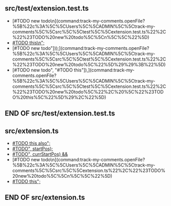 ## src/test/extension.test.ts
- [#TODO new todo\n\](command:track-my-comments.openFile?%5B%22c%3A%5C%5CUsers%5C%5CADMIN%5C%5Ctrack-my-comments%5C%5Csrc%5C%5Ctest%5C%5Cextension.test.ts%22%2C%22%23TODO%20new%20todo%5C%5Cn%5C%5C%22%5D)
- [#TODO this\n";](command:track-my-comments.openFile?%5B%22c%3A%5C%5CUsers%5C%5CADMIN%5C%5Ctrack-my-comments%5C%5Csrc%5C%5Ctest%5C%5Cextension.test.ts%22%2C%22%23TODO%20this%5C%5Cn%5C%22%3B%22%5D)
- [#TODO new todo"]));](command:track-my-comments.openFile?%5B%22c%3A%5C%5CUsers%5C%5CADMIN%5C%5Ctrack-my-comments%5C%5Csrc%5C%5Ctest%5C%5Cextension.test.ts%22%2C%22%23TODO%20new%20todo%5C%22%5D%29%29%3B%22%5D)
- [#TODO new todo", "#TODO this"]),](command:track-my-comments.openFile?%5B%22c%3A%5C%5CUsers%5C%5CADMIN%5C%5Ctrack-my-comments%5C%5Csrc%5C%5Ctest%5C%5Cextension.test.ts%22%2C%22%23TODO%20new%20todo%5C%22%2C%20%5C%22%23TODO%20this%5C%22%5D%29%2C%22%5D)
## END OF src/test/extension.test.ts

## src/extension.ts
- [#TODO this also";](command:track-my-comments.openFile?%5B%22c%3A%5C%5CUsers%5C%5CADMIN%5C%5Ctrack-my-comments%5C%5Csrc%5C%5Cextension.ts%22%2C%22%23TODO%20this%20also%5C%22%3B%22%5D)
- [#TODO", startPos);](command:track-my-comments.openFile?%5B%22c%3A%5C%5CUsers%5C%5CADMIN%5C%5Ctrack-my-comments%5C%5Csrc%5C%5Cextension.ts%22%2C%22%23TODO%5C%22%2C%20startPos%29%3B%22%5D)
- [#TODO", currStartPos) &&](command:track-my-comments.openFile?%5B%22c%3A%5C%5CUsers%5C%5CADMIN%5C%5Ctrack-my-comments%5C%5Csrc%5C%5Cextension.ts%22%2C%22%23TODO%5C%22%2C%20currStartPos%29%20%26%26%22%5D)
- [#TODO new todo\n\](command:track-my-comments.openFile?%5B%22c%3A%5C%5CUsers%5C%5CADMIN%5C%5Ctrack-my-comments%5C%5Csrc%5C%5Cextension.ts%22%2C%22%23TODO%20new%20todo%5C%5Cn%5C%5C%22%5D)
- [#TODO this";](command:track-my-comments.openFile?%5B%22c%3A%5C%5CUsers%5C%5CADMIN%5C%5Ctrack-my-comments%5C%5Csrc%5C%5Cextension.ts%22%2C%22%23TODO%20this%5C%22%3B%22%5D)

## END OF src/extension.ts
